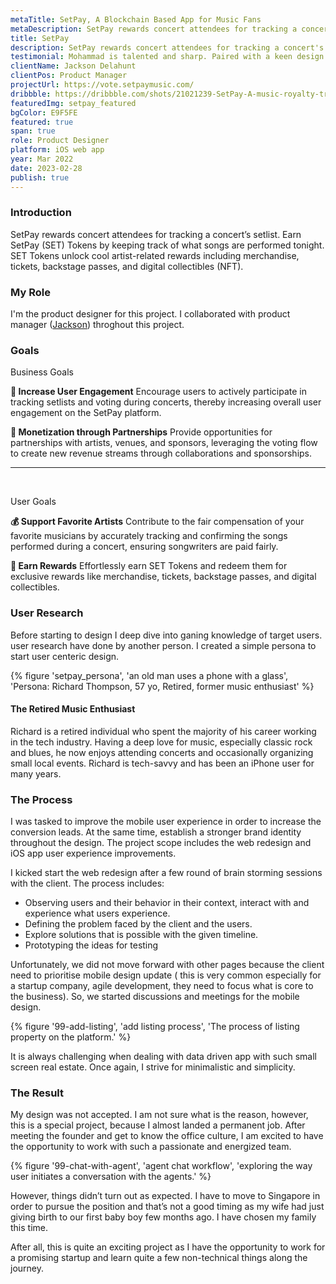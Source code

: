 ```yaml
---
metaTitle: SetPay, A Blockchain Based App for Music Fans
metaDescription: SetPay rewards concert attendees for tracking a concert's setlist.
title: SetPay
description: SetPay rewards concert attendees for tracking a concert's setlist. 
testimonial: Mohammad is talented and sharp. Paired with a keen design sense and patience when dealing with clients, he’s a trustable resource to work with when it comes to UI/UX design.
clientName: Jackson Delahunt
clientPos: Product Manager
projectUrl: https://vote.setpaymusic.com/
dribbble: https://dribbble.com/shots/21021239-SetPay-A-music-royalty-tracking-app-for-blockchain
featuredImg: setpay_featured
bgColor: E9F5FE
featured: true
span: true
role: Product Designer
platform: iOS web app
year: Mar 2022
date: 2023-02-28
publish: true
---
```



<div class="col-start-3 col-end-9">

### Introduction

SetPay rewards concert attendees for tracking a concert’s setlist. Earn SetPay (SET) Tokens by keeping track of what songs are performed tonight. SET Tokens unlock cool artist-related rewards including merchandise, tickets, backstage passes, and digital collectibles (NFT).

### My Role

I'm the product designer for this project. I collaborated with product manager ([Jackson](https://www.linkedin.com/in/jacksondelahunt/)) throghout this project.

### Goals

<span class="uppercase text-sm">Business Goals</span>

**🩵 Increase User Engagement**
Encourage users to actively participate in tracking setlists and voting during concerts, thereby increasing overall user engagement on the SetPay platform.

**💸 Monetization through Partnerships**
Provide opportunities for partnerships with artists, venues, and sponsors, leveraging the  voting flow to create new revenue streams through collaborations and sponsorships.

<hr><br>

<span class="uppercase text-sm">User Goals</span>

**💰 Support Favorite Artists**
Contribute to the fair compensation of your favorite musicians by accurately tracking and confirming the songs performed during a concert, ensuring songwriters are paid fairly.

**🎁 Earn Rewards**
Effortlessly earn SET Tokens and redeem them for exclusive rewards like merchandise, tickets, backstage passes, and digital collectibles.

</div>
<div class="col-start-3 col-end-9">

### User Research

Before starting to design I deep dive into ganing knowledge of target users. user research have done by another person. I created a simple persona to start user centeric design.

{% figure 'setpay_persona', 'an old man uses a phone with a glass', 'Persona: Richard Thompson, 57 yo, Retired, former music enthusiast' %}

#### The Retired Music Enthusiast

Richard is a retired individual who spent the majority of his career working in the tech industry. Having a deep love for music, especially classic rock and blues, he now enjoys attending concerts and occasionally organizing small local events. Richard is tech-savvy and has been an iPhone user for many years.

### The Process

I was tasked to improve the mobile user experience in order to increase the conversion leads. At the same time, establish a stronger brand identity throughout the design. The project scope includes the web redesign and iOS app user experience improvements.

I kicked start the web redesign after a few round of brain storming sessions with the client. The process includes:

- Observing users and their behavior in their context, interact with and experience what users experience.
- Defining the problem faced by the client and the users.
- Explore solutions that is possible with the given timeline.
- Prototyping the ideas for testing

Unfortunately, we did not move forward with other pages because the client need to prioritise mobile design update ( this is very common especially for a startup company, agile development, they need to focus what is core to the business). So, we started discussions and meetings for the mobile design.

</div>

<div class="col-start-2 col-end-10">

{% figure '99-add-listing', 'add listing process', 'The process of listing property on the platform.' %}
</div>

<div class="col-start-3 col-end-9">

It is always challenging when dealing with data driven app with such small screen real estate. Once again, I strive for minimalistic and simplicity.

### The Result

My design was not accepted. I am not sure what is the reason, however, this is a special project, because I almost landed a permanent job. After meeting the founder and get to know the office culture, I am excited to have the opportunity to work with such a passionate and energized team.

</div>
<div class="col-start-2 col-end-10">

{% figure '99-chat-with-agent', 'agent chat workflow', 'exploring the way user initiates a conversation with the agents.' %}

</div>
<div class="col-start-3 col-end-9">

However, things didn’t turn out as expected. I have to move to Singapore in order to pursue the position and that’s not a good timing as my wife had just giving birth to our first baby boy few months ago. I have chosen my family this time.

After all, this is quite an exciting project as I have the opportunity to work for a promising startup and learn quite a few non-technical things along the journey.

</div>

